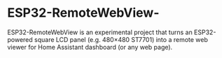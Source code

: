 # ESP32-RemoteWebView-
 ESP32-RemoteWebView is an experimental project that turns an ESP32-powered square LCD panel (e.g. 480×480 ST7701) into a remote web viewer for Home Assistant dashboard (or any web page). 
